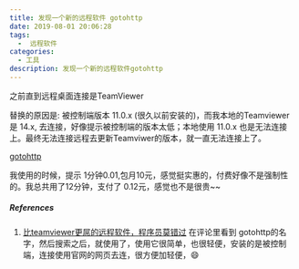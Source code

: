 ```yaml
---
title: 发现一个新的远程软件 gotohttp
date: 2019-08-01 20:06:28
tags:
  -  远程软件
categories:
  - 工具
description: 发现一个新的远程软件gotohttp
---
```


之前直到远程桌面连接是TeamViewer

替换的原因是: 被控制端版本 11.0.x (很久以前安装的)，而我本地的Teamviewer是 14.x, 去连接，好像提示被控制端的版本太低；本地使用 11.0.x 也是无法连接上。最终无法连接远程去更新Teamviwer的版本，就一直无法连接上了。



[gotohttp](https://gotohttp.com/)

我使用的时候，提示 1分钟0.01,包月10元，感觉挺实惠的，付费好像不是强制性的。我总共用了12分钟，支付了 0.12元，感觉也不是很贵~~



##### References

1. [比teamviewer更屌的远程软件，程序员莫错过](https://blog.csdn.net/u011277123/article/details/70172017) 在评论里看到 gotohttp的名字，然后搜索之后，就使用了，使用它很简单，也很轻便，安装的是被控制端，连接使用官网的网页去连，很方便加轻便，😄

